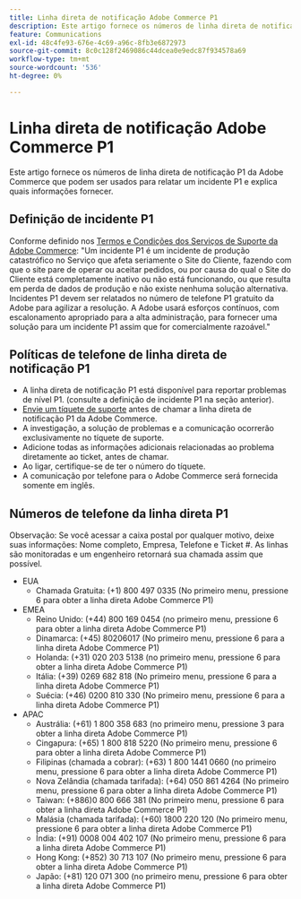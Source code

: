```yaml
---
title: Linha direta de notificação Adobe Commerce P1
description: Este artigo fornece os números de linha direta de notificação P1 da Adobe Commerce que podem ser usados para relatar um incidente P1 e explica quais informações fornecer.
feature: Communications
exl-id: 48c4fe93-676e-4c69-a96c-8fb3e6872973
source-git-commit: 8c0c128f2469086c44dcea0e9edc87f934578a69
workflow-type: tm+mt
source-wordcount: '536'
ht-degree: 0%

---
```


# Linha direta de notificação Adobe Commerce P1

Este artigo fornece os números de linha direta de notificação P1 da Adobe Commerce que podem ser usados para relatar um incidente P1 e explica quais informações fornecer.

## Definição de incidente P1

Conforme definido nos [Termos e Condições dos Serviços de Suporte da Adobe Commerce](https://www.adobe.com/content/dam/cc/en/legal/terms/enterprise/pdfs/Magento-Support-Services-Terms-and-Conditions.pdf): &quot;Um incidente P1 é um incidente de produção catastrófico no Serviço que afeta seriamente o Site do Cliente, fazendo com que o site pare de operar ou aceitar pedidos, ou por causa do qual o Site do Cliente está completamente inativo ou não está funcionando, ou que resulta em perda de dados de produção e não existe nenhuma solução alternativa. Incidentes P1 devem ser relatados no número de telefone P1 gratuito da Adobe para agilizar a resolução. A Adobe usará esforços contínuos, com escalonamento apropriado para a alta administração, para fornecer uma solução para um incidente P1 assim que for comercialmente razoável.&quot;

## Políticas de telefone de linha direta de notificação P1

* A linha direta de notificação P1 está disponível para reportar problemas de nível P1. (consulte a definição de incidente P1 na seção anterior).
* [Envie um tíquete de suporte](https://experienceleague.adobe.com/docs/commerce-knowledge-base/kb/help-center-guide/magento-help-center-user-guide.html?lang=pt-BR#submit-ticket) antes de chamar a linha direta de notificação P1 da Adobe Commerce.
* A investigação, a solução de problemas e a comunicação ocorrerão exclusivamente no tíquete de suporte.
* Adicione todas as informações adicionais relacionadas ao problema diretamente ao ticket, antes de chamar.
* Ao ligar, certifique-se de ter o número do tíquete.
* A comunicação por telefone para o Adobe Commerce será fornecida somente em inglês.

## Números de telefone da linha direta P1

Observação: Se você acessar a caixa postal por qualquer motivo, deixe suas informações: Nome completo, Empresa, Telefone e Ticket #. As linhas são monitoradas e um engenheiro retornará sua chamada assim que possível.

* EUA
   * Chamada Gratuita: (+1) 800 497 0335 (No primeiro menu, pressione 6 para obter a linha direta Adobe Commerce P1)
* EMEA
   * Reino Unido: (+44) 800 169 0454 (no primeiro menu, pressione 6 para obter a linha direta Adobe Commerce P1)
   * Dinamarca: (+45) 80206017 (No primeiro menu, pressione 6 para a linha direta Adobe Commerce P1)
   * Holanda: (+31) 020 203 5138 (no primeiro menu, pressione 6 para obter a linha direta Adobe Commerce P1)
   * Itália: (+39) 0269 682 818 (No primeiro menu, pressione 6 para a linha direta Adobe Commerce P1)
   * Suécia: (+46) 0200 810 330 (No primeiro menu, pressione 6 para a linha direta Adobe Commerce P1)
* APAC
   * Austrália: (+61) 1 800 358 683 (no primeiro menu, pressione 3 para obter a linha direta Adobe Commerce P1)
   * Cingapura: (+65) 1 800 818 5220 (No primeiro menu, pressione 6 para obter a linha direta Adobe Commerce P1)
   * Filipinas (chamada a cobrar): (+63) 1 800 1441 0660 (no primeiro menu, pressione 6 para obter a linha direta Adobe Commerce P1)
   * Nova Zelândia (chamada tarifada): (+64) 050 861 4264 (No primeiro menu, pressione 6 para obter a linha direta Adobe Commerce P1)
   * Taiwan: (+886)0 800 666 381 (No primeiro menu, pressione 6 para obter a linha direta Adobe Commerce P1)
   * Malásia (chamada tarifada): (+60) 1800 220 120 (No primeiro menu, pressione 6 para obter a linha direta Adobe Commerce P1)
   * Índia: (+91) 0008 004 402 107 (No primeiro menu, pressione 6 para a linha direta Adobe Commerce P1)
   * Hong Kong: (+852) 30 713 107 (No primeiro menu, pressione 6 para obter a linha direta Adobe Commerce P1)
   * Japão: (+81) 120 071 300 (no primeiro menu, pressione 6 para obter a linha direta Adobe Commerce P1)
